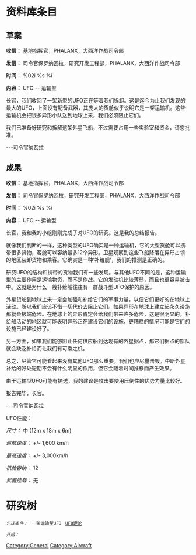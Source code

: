 # 资料库条目

## 草案

**收信：** 基地指挥官，PHALANX，大西洋作战司令部

**发信：** 司令官保罗纳瓦拉，研究开发工程部，PHALANX，大西洋作战司令部

**时间：** %02i %s %i

**内容：** UFO -- 运输型

长官，我们收回了一架新型的UFO正在等着我们拆卸。这是迄今为止我们发现的最大的UFO，上面没有配备武器，其庞大的货舱似乎说明它是一架运输机。这些运输机会把很多异形小队送到地球上来，我们必须阻止它们。

我们已准备好研究和拆解这架外星飞船，不过需要占用一些实验室和资金，请您批准。

---司令官纳瓦拉

## 成果

**收信：** 基地指挥官，PHALANX，大西洋作战司令部

**发信：** 司令官保罗纳瓦拉，研究开发工程部，PHALANX，大西洋作战司令部

**时间：** %02i %s %i

**内容：** UFO -- 运输型

长官，我和我的小组刚刚完成了对UFO的研究。这是我的总结报告。

就像我们判断的一样，这种类型的UFO确实是一种运输机，它的大型货舱可以携带很多货物，客舱可以容纳最多12个异形。卫星观察到这些飞船降落在异形占领的地区装卸货物和乘客。它确实是一种'补给舰'，我们的推测是正确的。

研究UFO的结构和携带的货物我们有一些发现。与其他UFO不同的是，这种运输型的主要作用是运输物资，而不是作战。它的发动机比较薄弱，而且也很容易被击中。这就是为什么一艘补给船往往有一群战斗型UFO保护的原因。

外星货船到地球上来一定会加强和补给它们的军事力量，以便它们更好的在地球上活动。所以我们应该不惜一切代价去阻止它们。如果异形在地球上建立起永久设施那就会极端危险。在地球上的异形肯定会给我们带来许多危险，这是很明显的。补给船活动的地区就可能表明异形正在建设它们的设施，更糟糕的情况可能是它们的设施已经建设好了。

另一方面，如果我们能够阻止任何供应船到达现有的外星据点，那它们据点的部队就会缺乏补给而让我们有可乘之机。

总之，尽管它可能看起来没有其他UFO那么重要，我们也应尽量击毁。中断外星补给的好处短期不会有什么明显的作用，但它会随着时间推移而产生效果。

由于运输型UFO可能有护送，我的建议是攻击要使用压倒性的优势力量比较好。

报告完毕，长官。

---司令官纳瓦拉

UFO性能：

*尺寸：* 中 (12m x 18m x 6m)

*巡航速度：* +/- 1,600 km/h

*最高速度：* +/- 3,000km/h

*机舱容纳：* 12

*武器挂载：* 无

# 研究树

*`先决条件：`*
` 一架运输型UFO`
` `[`UFO理论`](研究/UFO理论 "wikilink")`  `

*`开启：`*

[Category:General](Category:General "wikilink")
[Category:Aircraft](Category:Aircraft "wikilink")